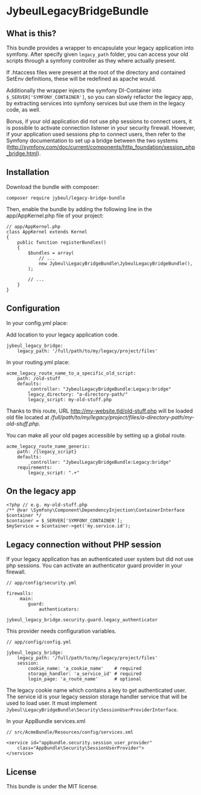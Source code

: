 JybeulLegacyBridgeBundle
=========================

What is this?
-------------

This bundle provides a wrapper to encapsulate your legacy application into symfony.
After specify given `legacy_path` folder, you can access your old scripts through a symfony controller as they where actually present.

If .htaccess files were present at the root of the directory and contained SetEnv definitions, these will be redefined as apache would.

Additionally the wrapper injects the symfony DI-Container into `$_SERVER['SYMFONY_CONTAINER']`, so you can slowly refactor the legacy app, by extracting services into symfony services but use them in the legacy code, as well.

Bonus, if your old application did not use php sessions to connect users, it is possible to activate connection listener in your security firewall. However, if your application used sessions php to connect users, then refer to the Symfony documentation to set up a bridge between the two systems (http://symfony.com/doc/current/components/http_foundation/session_php_bridge.html).

Installation
------------
Download the bundle with composer:

    composer require jybeul/legacy-bridge-bundle

Then, enable the bundle by adding the following line in the app/AppKernel.php file of your project:
    
    // app/AppKernel.php
    class AppKernel extends Kernel
    {
        public function registerBundles()
        {
            $bundles = array(
                // ...
                new Jybeul\LegacyBridgeBundle\JybeulLegacyBridgeBundle(),
            );
    
            // ...
        }
    }

Configuration
-------------
In your config.yml place:

Add location to your legacy application code.

    jybeul_legacy_bridge:
        legacy_path: '/full/path/to/my/legacy/project/files'
        
In your routing.yml place:

    acme_legacy_route_name_to_a_specific_old_script:
        path: /old-stuff
        defaults:
            _controller: "JybeulLegacyBridgeBundle:Legacy:bridge"
            legacy_directory: "a-directory-path/"
            legacy_script: my-old-stuff.php
            
Thanks to this route, URL http://my-website.tld/old-stuff.php will be loaded old file located at _/full/path/to/my/legacy/project/files/a-directory-path/my-old-stuff.php_.

You can make all your old pages accessible by setting up a global route.

    acme_legacy_route_name_generic:
        path: /{legacy_script}
        defaults:
            _controller: "JybeulLegacyBridgeBundle:Legacy:bridge"
        requirements:
            legacy_script: ".+"

On the legacy app
-----------------

    <?php // e.g. my-old-stuff.php
    /** @var \Symfony\Component\DependencyInjection\ContainerInterface $container */
    $container = $_SERVER['SYMFONY_CONTAINER'];
    $myService = $container->get('my.service.id');
    
Legacy connection without PHP session
-------------------------------------

If your legacy application has an authenticated user system but did not use php sessions.
You can activate an authenticator guard provider in your firewall.
 
    // app/config/security.yml

    firewalls:
         main:
            guard:
                authenticators:
                    - jybeul_legacy_bridge.security.guard.legacy_authenticator
                
This provider needs configuration variables.
 
    // app/config/config.yml
    
    jybeul_legacy_bridge:
        legacy_path: '/full/path/to/my/legacy/project/files'
        session:
            cookie_name: 'a_cookie_name'    # required
            storage_handler: 'a_service_id' # required
            login_page: 'a_route_name'      # optional
 
 The legacy cookie name which contains a key to get authenticated user. 
 The service id is your legacy session storage handler service that will be used to load user. It must implement `Jybeul\LegacyBridgeBundle\Security\SessionUserProviderInterface`.

In your AppBundle services.xml

    // src/AcmeBundle/Resources/config/services.xml

    <service id="appbundle.security.session_user_provider"
        class="AppBundle\Security\SessionUserProvider">
    </service>

License
-------

This bundle is under the MIT license.
